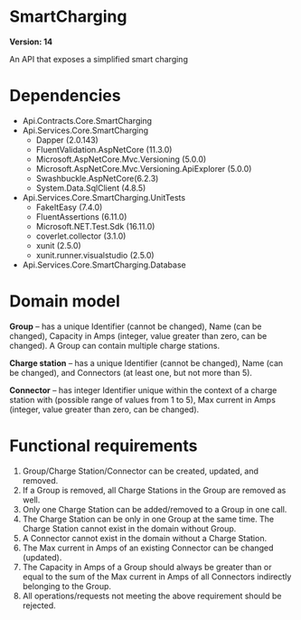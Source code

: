 # SmartCharging
**Version: 14** 

An API that exposes a simplified smart charging

# Dependencies
* Api.Contracts.Core.SmartCharging
* Api.Services.Core.SmartCharging
	* Dapper (2.0.143)
	* FluentValidation.AspNetCore (11.3.0)
    * Microsoft.AspNetCore.Mvc.Versioning (5.0.0)
    * Microsoft.AspNetCore.Mvc.Versioning.ApiExplorer (5.0.0)
    * Swashbuckle.AspNetCore(6.2.3)
	* System.Data.SqlClient (4.8.5)
* Api.Services.Core.SmartCharging.UnitTests
    * FakeItEasy (7.4.0)
	* FluentAssertions (6.11.0)
    * Microsoft.NET.Test.Sdk (16.11.0)
	* coverlet.collector (3.1.0)
    * xunit (2.5.0)
    * xunit.runner.visualstudio (2.5.0)
* Api.Services.Core.SmartCharging.Database

# Domain model

**Group** – has a unique Identifier (cannot be changed), Name (can be changed), Capacity in Amps (integer, value greater than zero, can be changed). A Group can contain multiple charge stations.

**Charge station**  – has a unique Identifier (cannot be changed), Name (can be changed), and Connectors (at least one, but not more than 5).

**Connector** – has integer Identifier unique within the context of a charge station with (possible range of values from 1 to 5), Max current in Amps (integer, value greater than zero, can be changed).

# Functional requirements

1. Group/Charge Station/Connector can be created, updated, and removed.
2. If a Group is removed, all Charge Stations in the Group are removed as well.
3. Only one Charge Station can be added/removed to a Group in one call.
4. The Charge Station can be only in one Group at the same time.
The Charge Station cannot exist in the domain without Group.
5. A Connector cannot exist in the domain without a Charge Station.
6. The Max current in Amps of an existing Connector can be changed (updated).
7. The Capacity in Amps of a Group should always be greater than or equal to the sum of the Max current in Amps of all Connectors indirectly belonging to the Group.
8. All operations/requests not meeting the above requirement should be rejected.